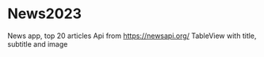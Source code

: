 # News2023
News app, top 20 articles
Api from https://newsapi.org/
TableView with title, subtitle and image
